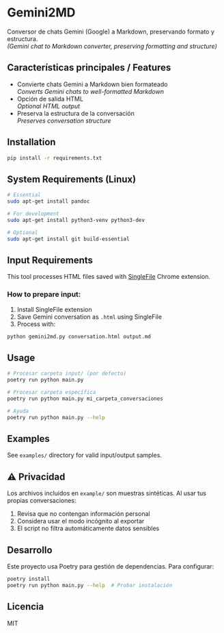 # Gemini2MD

Conversor de chats Gemini (Google) a Markdown, preservando formato y estructura.  
*(Gemini chat to Markdown converter, preserving formatting and structure)*

## Características principales / Features
- Convierte chats Gemini a Markdown bien formateado  
  *Converts Gemini chats to well-formatted Markdown*
- Opción de salida HTML  
  *Optional HTML output*
- Preserva la estructura de la conversación  
  *Preserves conversation structure*

## Installation
```bash
pip install -r requirements.txt
```

## System Requirements (Linux)

```bash
# Essential
sudo apt-get install pandoc

# For development
sudo apt-get install python3-venv python3-dev

# Optional
sudo apt-get install git build-essential
```

## Input Requirements

This tool processes HTML files saved with [SingleFile](https://www.getsinglefile.com/) Chrome extension.

### How to prepare input:
1. Install SingleFile extension
2. Save Gemini conversation as `.html` using SingleFile
3. Process with:
```bash
python gemini2md.py conversation.html output.md
```

## Usage
```bash
# Procesar carpeta input/ (por defecto)
poetry run python main.py

# Procesar carpeta específica
poetry run python main.py mi_carpeta_conversaciones

# Ayuda
poetry run python main.py --help
```

## Examples
See `examples/` directory for valid input/output samples.

## ⚠️ Privacidad

Los archivos incluidos en `example/` son muestras sintéticas. Al usar tus propias conversaciones:
1. Revisa que no contengan información personal
2. Considera usar el modo incógnito al exportar
3. El script no filtra automáticamente datos sensibles

## Desarrollo

Este proyecto usa Poetry para gestión de dependencias. Para configurar:

```bash
poetry install
poetry run python main.py --help  # Probar instalación
```

## Licencia
MIT